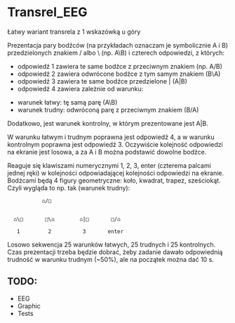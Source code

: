 # Transrel_EEG
Łatwy wariant transrela z 1 wskazówką u góry


Prezentacja pary bodźców (na przykładach oznaczam je symbolicznie A i B) przedzielonych znakiem / albo \ (np. A\B) i czterech odpowiedzi, z których:
* odpowiedź 1 zawiera te same bodźce z przeciwnym znakiem (np. A/B)
* odpowiedź 2 zawiera odwrócone bodźce z tym samym znakiem (B\A)
* odpowiedź 3 zawiera te same bodźce przedzielone | (A|B)
* odpowiedź 4 zawiera zależnie od warunku:

- warunek łatwy: tę samą parę (A\B)
- warunek trudny: odwróconą parę z przeciwnym znakiem (B/A)

Dodatkowo, jest warunek kontrolny, w którym prezentowane jest A|B. 

W warunku łatwym i trudnym poprawna jest odpowiedź 4, a w warunku kontrolnym poprawna jest odpowiedź 3. Oczywiście kolejność odpowiedzi na ekranie jest losowa, a za A i B można podstawić dowolne bodźce. 

Reaguje się klawiszami numerycznymi 1, 2, 3, enter (czterema palcami jednej ręki) w kolejności odpowiadającej kolejności odpowiedzi na ekranie. Bodźcami będą 4 figury geometryczne: koło, kwadrat, trapez, sześciokąt. Czyli wygląda to np. tak (warunek trudny):
```
           ⌂/□


  ⌂\□       □\⌂        ⌂|□       □/⌂

   1         2          3       enter
```
Losowo sekwencja 25 warunków łatwych, 25 trudnych i 25 kontrolnych. Czas prezentacji trzeba będzie dobrać, żeby zadanie dawało odpowiednią trudność w warunku trudnym (~50%), ale na początek można dać 10 s.


## TODO:
* EEG
* Graphic
* Tests
